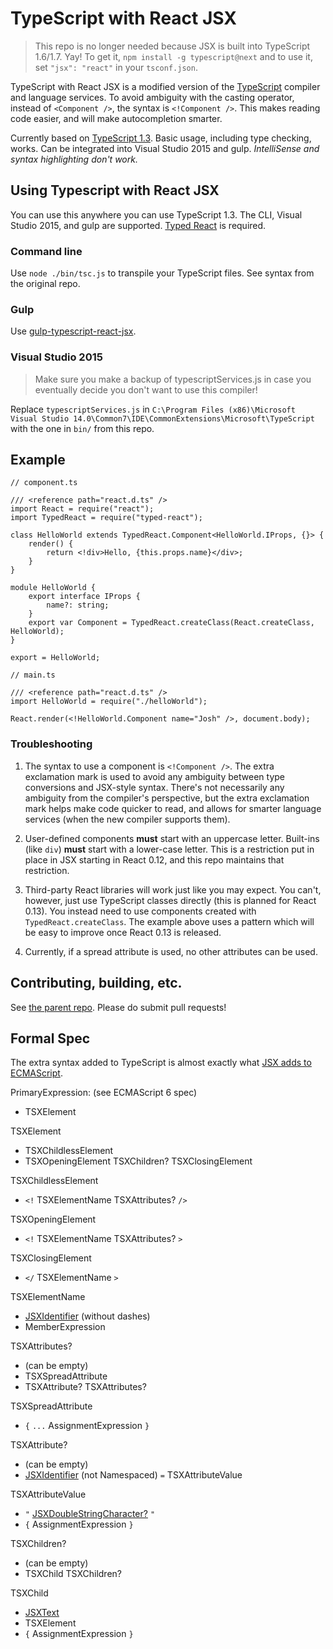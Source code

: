 # TypeScript with React JSX

> This repo is no longer needed because JSX is built into TypeScript 1.6/1.7. Yay! To get it, `npm install -g typescript@next` and to use it, set `"jsx": "react"` in your `tsconf.json`.

TypeScript with React JSX is a modified version of the [TypeScript](https://github.com/Microsoft/TypeScript) compiler and language services. To avoid ambiguity with the casting operator, instead of `<Component />`, the syntax is `<!Component />`. This makes reading code easier, and will make autocompletion smarter.

Currently based on [TypeScript 1.3](https://github.com/Microsoft/TypeScript). Basic usage, including type checking, works. Can be integrated into Visual Studio 2015 and gulp. *IntelliSense and syntax highlighting don't work.*

## Using Typescript with React JSX
You can use this anywhere you can use TypeScript 1.3. The CLI, Visual Studio 2015, and gulp are supported. [Typed React](https://github.com/Asana/typed-react) is required.

### Command line
Use `node ./bin/tsc.js` to transpile your TypeScript files. See syntax from the original repo.

### Gulp
Use [gulp-typescript-react-jsx](https://github.com/jnetterf/gulp-typescript-react-jsx).

### Visual Studio 2015
> Make sure you make a backup of typescriptServices.js in case you eventually decide you don't want to use this compiler!

Replace `typescriptServices.js` in `C:\Program Files (x86)\Microsoft Visual Studio 14.0\Common7\IDE\CommonExtensions\Microsoft\TypeScript` with the one in `bin/` from this repo.

## Example

```
// component.ts

/// <reference path="react.d.ts" />
import React = require("react");
import TypedReact = require("typed-react");

class HelloWorld extends TypedReact.Component<HelloWorld.IProps, {}> {
    render() {
        return <!div>Hello, {this.props.name}</div>;
    }
}

module HelloWorld {
    export interface IProps {
        name?: string;
    }
    export var Component = TypedReact.createClass(React.createClass, HelloWorld);
}

export = HelloWorld;
```

```
// main.ts

/// <reference path="react.d.ts" />
import HelloWorld = require("./helloWorld");

React.render(<!HelloWorld.Component name="Josh" />, document.body);
```

### Troubleshooting
1. The syntax to use a component is `<!Component />`. The extra exclamation mark is used to avoid any
   ambiguity between type conversions and JSX-style syntax. There's not necessarily any ambiguity from
   the compiler's perspective, but the extra exclamation mark helps make code quicker to read, and allows
   for smarter language services (when the new compiler supports them).

2. User-defined components **must** start with an uppercase letter. Built-ins (like `div`) **must** start with
   a lower-case letter. This is a restriction put in place in JSX starting in React 0.12, and this repo
   maintains that restriction.

3. Third-party React libraries will work just like you may expect. You can't, however, just use TypeScript
   classes directly (this is planned for React 0.13). You instead need to use components created with
   `TypedReact.createClass`. The example above uses a pattern which will be easy to improve once React
   0.13 is released.

4. Currently, if a spread attribute is used, no other attributes can be used.

## Contributing, building, etc.

See [the parent repo](https://github.com/Microsoft/TypeScript). Please do submit pull requests!

## Formal Spec
The extra syntax added to TypeScript is almost exactly what [JSX adds to ECMAScript](https://facebook.github.io/jsx/).

PrimaryExpression: (see ECMAScript 6 spec)
* TSXElement

TSXElement
* TSXChildlessElement
* TSXOpeningElement TSXChildren? TSXClosingElement

TSXChildlessElement
* `<!` TSXElementName TSXAttributes? `/>`

TSXOpeningElement
* `<!` TSXElementName TSXAttributes? `>`

TSXClosingElement
* `</` TSXElementName `>`

TSXElementName
* [JSXIdentifier](https://facebook.github.io/jsx/) (without dashes)
* MemberExpression

TSXAttributes?
* (can be empty)
* TSXSpreadAttribute
* TSXAttribute? TSXAttributes?

TSXSpreadAttribute
* `{` `...` AssignmentExpression `}`

TSXAttribute?
* (can be empty)
* [JSXIdentifier](https://facebook.github.io/jsx/) (not Namespaced) `=` TSXAttributeValue

TSXAttributeValue
* `"` [JSXDoubleStringCharacter?](https://facebook.github.io/jsx/) `"`
* `{` AssignmentExpression `}`

TSXChildren?
* (can be empty)
* TSXChild TSXChildren?

TSXChild
* [JSXText](https://facebook.github.io/jsx/)
* TSXElement
* `{` AssignmentExpression `}`
